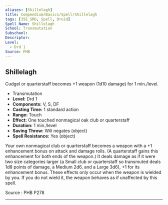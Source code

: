```yaml
---
aliases: [Shillelagh]
title: Compendium/Basics/Spell/Shillelagh
tags: [35E_SRD, Spell, Druid]
Spell Name: Shillelagh
School: Transmutation
Subschool: 
Descriptor: 
Level:
  - Drd 1
Source: PHB
---
```



## Shillelagh

Cudgel or quarterstaff becomes +1 weapon (1d10 damage) for 1 min./level.

*   Transmutation
*   **Level:** Drd 1
*   **Components:** V, S, DF
*   **Casting Time:** 1 standard action
*   **Range:** Touch
*   **Effect:** One touched nonmagical oak club or quarterstaff
*   **Duration:** 1 min./level
*   **Saving Throw:** Will negates (object)
*   **Spell Resistance:** Yes (object)

<p>Your own nonmagical club or quarterstaff becomes a weapon with a +1 enhancement bonus on attack and damage rolls. (A quarterstaff gains this enhancement for both ends of the weapon.) It deals damage as if it were two size categories larger (a Small club or quarterstaff so transmuted deals 1d8 points of damage, a Medium 2d6, and a Large 3d6), +1 for its enhancement bonus. These effects only occur when the weapon is wielded by you. If you do not wield it, the weapon behaves as if unaffected by this spell.</p>

Source : PHB P278

---
